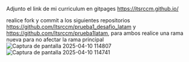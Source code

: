 Adjunto el link de mi curriculum en gitpages https://itsrccm.github.io/

realice fork y commit a los siguientes repositorios https://github.com/Itsrccm/prueba1_desafio_latam y https://github.com/Itsrccm/prueba1latam, para ambos realice una rama nueva para no afectar la rama principal 
![Captura de pantalla 2025-04-10 114807](https://github.com/user-attachments/assets/cc2e10bb-08ba-4129-ad8d-1594f3865ddf)
![Captura de pantalla 2025-04-10 114741](https://github.com/user-attachments/assets/7d6f877a-dcbe-426c-918c-455bbe68d022)
